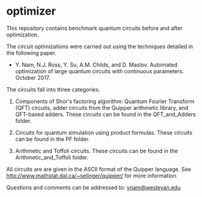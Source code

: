 # optimizer

This repository contains benchmark quantum circuits before and after
optimization.

The circuit optimizations were carried out using the techniques
detailed in the following paper.

* Y. Nam, N.J. Ross, Y. Su, A.M. Childs, and D. Maslov. Automated
  optimization of large quantum circuits with continuous
  parameters. October 2017.

The circuits fall into three categories.

1. Components of Shor's factoring algorithm: Quantum Fourier Transform
(QFT) circuits, adder circuits from the Quipper arithmetic library,
and QFT-based adders. These circuits can be found in the
QFT_and_Adders folder.

2. Circuits for quantum simulation using product formulas. These
circuits can be found in the PF folder.

3. Arithmetic and Toffoli circuits. These circuits can be found in the
Arithmetic_and_Toffoli folder.

All circuits are are given in the ASCII format of the Quipper
language. See http://www.mathstat.dal.ca/~selinger/quipper/ for more
information.

Questions and comments can be addressed to: ynam@wesleyan.edu